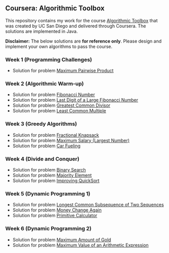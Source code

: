 ## Coursera: Algorithmic Toolbox

This repository contains my work for the course [Algorithmic Toolbox](https://www.coursera.org/learn/algorithmic-toolbox) that was created by UC San Diego and delivered through Coursera. The solutions are implemented in Java.

**Disclaimer:** The below solutions are **for reference only**. Please design and implement your own algorithms to pass the course.

### Week 1 (Programming Challenges)

- Solution for problem [Maximum Pairwise Product](https://github.com/prog-lessons/courses/blob/master/Coursera-Algorithmic-Toolbox/week1_programming_challenges/MaxPairwiseProduct.java)

### Week 2 (Algorithmic Warm-up)

- Solution for problem [Fibonacci Number](https://github.com/prog-lessons/courses/blob/master/Coursera-Algorithmic-Toolbox/week2_algorithmic_warmup/Fibonacci.java)
- Solution for problem [Last Digit of a Large Fibonacci Number](https://github.com/prog-lessons/courses/blob/master/Coursera-Algorithmic-Toolbox/week2_algorithmic_warmup/FibonacciLastDigit.java)
- Solution for problem [Greatest Common Divisor](https://github.com/prog-lessons/courses/blob/master/Coursera-Algorithmic-Toolbox/week2_algorithmic_warmup/GCD.java)
- Solution for problem [Least Common Multiple](https://github.com/prog-lessons/courses/blob/master/Coursera-Algorithmic-Toolbox/week2_algorithmic_warmup/LCM.java)

### Week 3 (Greedy Algorithms)

- Solution for problem [Fractional Knapsack](https://github.com/prog-lessons/courses/blob/master/Coursera-Algorithmic-Toolbox/week3_greedy_algorithms/FractionalKnapsack.java)
- Solution for problem [Maximum Salary (Largest Number)](https://github.com/prog-lessons/courses/blob/master/Coursera-Algorithmic-Toolbox/week3_greedy_algorithms/LargestNumber.java)
- Solution for problem [Car Fueling](https://github.com/prog-lessons/courses/blob/master/Coursera-Algorithmic-Toolbox/week3_greedy_algorithms/CarFueling.java)

### Week 4 (Divide and Conquer)

- Solution for problem [Binary Search](https://github.com/prog-lessons/courses/blob/master/Coursera-Algorithmic-Toolbox/week4_divide_and_conquer/BinarySearch.java)
- Solution for problem [Majority Element](https://github.com/prog-lessons/courses/blob/master/Coursera-Algorithmic-Toolbox/week4_divide_and_conquer/MajorityElement.java)
- Solution for problem [Improving QuickSort](https://github.com/prog-lessons/courses/blob/master/Coursera-Algorithmic-Toolbox/week4_divide_and_conquer/Sorting.java)

### Week 5 (Dynamic Programming 1)

- Solution for problem [Longest Common Subsequence of Two Sequences](https://github.com/prog-lessons/courses/blob/master/Coursera-Algorithmic-Toolbox/week5_dynamic_programming1/LCS2.java)
- Solution for problem [Money Change Again](https://github.com/prog-lessons/courses/blob/master/Coursera-Algorithmic-Toolbox/week5_dynamic_programming1/ChangeDP.java)
- Solution for problem [Primitive Calculator](https://github.com/prog-lessons/courses/blob/master/Coursera-Algorithmic-Toolbox/week5_dynamic_programming1/PrimitiveCalculator.java)

### Week 6 (Dynamic Programming 2)

- Solution for problem [Maximum Amount of Gold](https://github.com/prog-lessons/courses/blob/master/Coursera-Algorithmic-Toolbox/week6_dynamic_programming2/Knapsack.java)
- Solution for problem [Maximum Value of an Arithmetic Expression](https://github.com/prog-lessons/courses/blob/master/Coursera-Algorithmic-Toolbox/week6_dynamic_programming2/PlacingParentheses.java)
